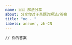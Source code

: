 ```yaml
---
name: 🇨🇳 解法分享
about: 分享你对于某题的解法/答案
title: "no - "
labels: answer, zh-CN
---
```


<!--
小贴士：

🎉 恭喜你成功解决了挑战，很高兴看到你愿意分享你的答案！

由于用户数量的增加，Issue 池可能会很快被答案填满。为了保证 Issue 讨论的效率，在提交 Issue 前，请利用搜索查看是否有其他人分享过类似的档案。

你可以为其点赞，或者在 Issue 下追加你的想法和评论。如果您认为自己有不同的解法，欢迎新开 Issue 进行讨论并分享你的解题思路！

谢谢！
-->


```vue
// 你的答案
```


<!--

或者 Vue SFC Playground 在线链接 (https://sfc.vuejs.org)

-->
